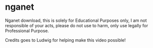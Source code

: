 # nganet
Nganet download, this is solely for Educational Purposes only, I am not responsible of your acts, please do not use to harm, only use legally for Professional Purpose.

Credits goes to Ludwig for helping make this video possible!
